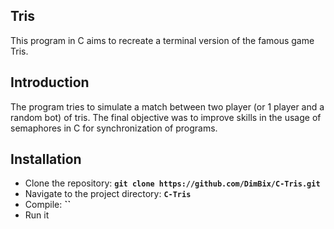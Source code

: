## **Tris**
This program in C aims to recreate a terminal version of the famous game Tris.

## **Introduction**
The program tries to simulate a match between two player (or 1 player and a random bot) of tris. The final objective was to improve skills in the usage of semaphores in C for synchronization of programs.

## **Installation**
- Clone the repository: **`git clone https://github.com/DimBix/C-Tris.git`**
- Navigate to the project directory: **`C-Tris`**
- Compile: **``**
- Run it

